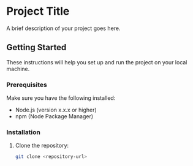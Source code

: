 # Project Title

A brief description of your project goes here.

## Getting Started

These instructions will help you set up and run the project on your local machine.

### Prerequisites

Make sure you have the following installed:

- Node.js (version x.x.x or higher)
- npm (Node Package Manager)

### Installation

1. Clone the repository:

   ```bash
   git clone <repository-url>
   ```
